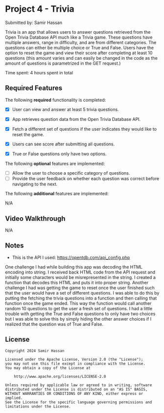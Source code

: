 # Project 4 - Trivia

Submitted by: Samir Hassan

Trivia is an app that allows users to answer questions retrieved from the Open Trivia Database API much like a Trivia game. These questions have multiple answers, range in difficulty, and are from different categories. The questions can either be multiple choice or True and False. Users have the option to reset the game and view their score after completing at least 10 questions (this amount varies and can easily be changed in the code as the amount of questions is parametrized in the GET request.)

Time spent: 4 hours spent in total

## Required Features

The following **required** functionality is completed:

- [X] User can view and answer at least 5 trivia questions.
- [X] App retrieves question data from the Open Trivia Database API.
- [X] Fetch a different set of questions if the user indicates they would like to reset the game.
- [X] Users can see score after submitting all questions.
- [X] True or False questions only have two options.


The following **optional** features are implemented:
  
- [ ] Allow the user to choose a specific category of questions.
- [ ] Provide the user feedback on whether each question was correct before navigating to the next.

The following **additional** features are implemented:

N/A

## Video Walkthrough

N/A

## Notes

- This is the API I used: https://opentdb.com/api_config.php

One challenge I had while building this app was decoding the HTML encoding into string. I received back HTML code from the API request and initially some characters would be misrepresented in the string. I created a function that decodes this HTML and puts it into proper string. Another challenge I had was getting the game to reset once the user finished such that the user would have a set of different questions. I was able to do this by putting the fetching the trivia questions into a function and then calling that function once the game ended. This way the function would call another random 10 questions to get the user a fresh set of questions. I had a little trouble with getting the True and False questions to only have two choices but I was able to solve this by simply hiding the other answer choices if I realized that the question was of True and False.

## License

    Copyright 2024 Samir Hassan

    Licensed under the Apache License, Version 2.0 (the "License");
    you may not use this file except in compliance with the License.
    You may obtain a copy of the License at

        http://www.apache.org/licenses/LICENSE-2.0

    Unless required by applicable law or agreed to in writing, software
    distributed under the License is distributed on an "AS IS" BASIS,
    WITHOUT WARRANTIES OR CONDITIONS OF ANY KIND, either express or implied.
    See the License for the specific language governing permissions and
    limitations under the License.
